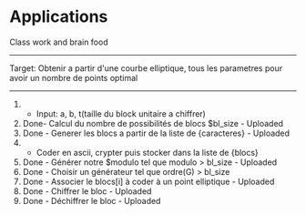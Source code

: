 # Applications
Class work and brain food
____________________________________________________________________________________________________________
Target: Obtenir a partir d'une courbe elliptique, tous les parametres pour avoir un nombre de points optimal
____________________________________________________________________________________________________________
1) - Input: a, b, t(taille du block unitaire a chiffrer) 
2) Done- Calcul du nombre de possibilités de blocs $bl_size - Uploaded
3) Done - Generer les blocs a partir de la liste de {caracteres} - Uploaded
4) - Coder en ascii, crypter puis stocker dans la liste de {blocs}
5) Done - Générer notre $modulo tel que modulo > bl_size - Uploaded
6) Done - Choisir un générateur tel que ordre(G) > bl_size
7) Done - Associer le blocs[i] à coder à un point elliptique - Uploaded
8) Done - Chiffrer le bloc - Uploaded
9) Done - Déchiffrer le bloc - Uploaded
